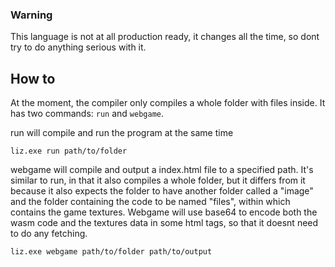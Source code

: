 ### Warning

This language is not at all production ready, it changes all the time, so dont try to do anything serious with it.

## How to

At the moment, the compiler only compiles a whole folder with files inside.
It has two commands: ```run``` and ```webgame```.

run will compile and run the program at the same time

```liz.exe run path/to/folder```

webgame will compile and output a index.html file to a specified path. It's similar to run, in that it also compiles a whole folder, but it differs from it because it also expects the folder to have another folder called a "image" and the folder containing the code to be named "files", within which contains the
game textures. Webgame will use base64 to encode both the wasm code and the textures data in some html tags, so that it doesnt need to do any fetching.

```liz.exe webgame path/to/folder path/to/output```
